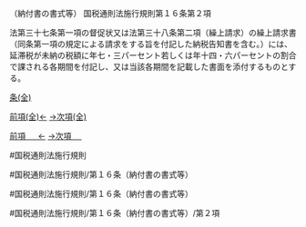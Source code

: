 （納付書の書式等）
国税通則法施行規則第１６条第２項

法第三十七条第一項の督促状又は法第三十八条第二項（繰上請求）の繰上請求書（同条第一項の規定による請求をする旨を付記した納税告知書を含む。）には、延滞税が未納の税額に年七・三パーセント若しくは年十四・六パーセントの割合で課される各期間を付記し、又は当該各期間を記載した書面を添付するものとする。

[条(全)](国税通則法施行規則＿第１６条_.md)

[前項(全)←](国税通則法施行規則＿第１６条第１項_.md)    [→次項(全)](国税通則法施行規則＿第１６条第３項_.md)

[前項 　 ←](国税通則法施行規則＿第１６条第１項.md)    [→次項 　 ](国税通則法施行規則＿第１６条第３項.md)



#国税通則法施行規則

#国税通則法施行規則/第１６条（納付書の書式等）

#国税通則法施行規則/第１６条（納付書の書式等）

#国税通則法施行規則/第１６条（納付書の書式等）/第２項

